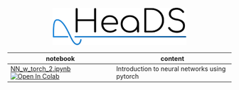 <p align="center">
  <img src="../figures/HeaDS_logo_large_withTitle.png" width="300">
</p>


notebook             | content
----                 | ------
[NN_w_torch_2.ipynb](NN_w_torch_2.ipynb) [![Open In Colab](https://colab.research.google.com/assets/colab-badge.svg)](https://colab.research.google.com/github/Center-for-Health-Data-Science/IntroToML/blob/main/NN_with_Pytorch/NN_w_torch_2.ipynb) | Introduction to neural networks using pytorch
